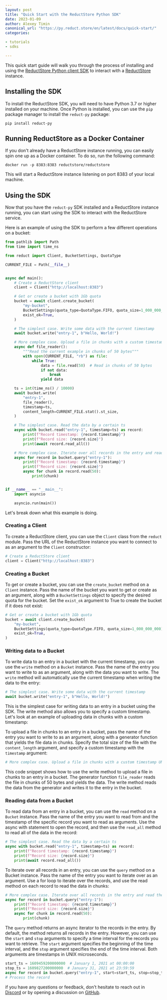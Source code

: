 ```yaml
---
layout: post
title: "Quick Start with the ReductStore Python SDK"
date: 2023-01-09
author: Alexey Timin
canonical_url: "https://py.reduct.store/en/latest/docs/quick-start/"
categories:

- tutorials
- sdks

---
```


This quick start guide will walk you through the process of installing and using the [ReductStore Python client SDK](https://github.com/reductstore/reduct-py) to
interact with a [ReductStore](https://github.com/reductstore/reductstore) instance.

## Installing the SDK

To install the ReductStore SDK, you will need to have Python 3.7 or higher installed on your machine. Once Python is
installed, you can use the `pip` package manager to install the `reduct-py` package:

```
pip install reduct-py
```

<!--more-->

## Running ReductStore as a Docker Container

If you don't already have a ReductStore instance running, you can easily spin one up as a Docker container. To do so,
run the following command:

```
docker run -p 8383:8383 reductstore/reductstore
```

This will start a ReductStore instance listening on port 8383 of your local machine.

## Using the SDK

Now that you have the `reduct-py` SDK installed and a ReductStore instance running, you can start using the SDK to
interact with the ReductStore service.

Here is an example of using the SDK to perform a few different operations on a bucket:

```python
from pathlib import Path
from time import time_ns

from reduct import Client, BucketSettings, QuotaType

CURRENT_FILE = Path(__file__)


async def main():
    # Create a ReductStore client
    client = Client("http://localhost:8383")

    # Get or create a bucket with 1Gb quota
    bucket = await client.create_bucket(
        "my-bucket",
        BucketSettings(quota_type=QuotaType.FIFO, quota_size=1_000_000_000),
        exist_ok=True,
    )

    # The simplest case. Write some data with the current timestamp
    await bucket.write("entry-1", b"Hello, World!")

    # More complex case. Upload a file in chunks with a custom timestamp unix timestamp in microseconds
    async def file_reader():
        """Read the current example in chunks of 50 bytes"""
        with open(CURRENT_FILE, "rb") as file:
            while True:
                data = file.read(50)  # Read in chunks of 50 bytes
                if not data:
                    break
                yield data

    ts = int(time_ns() / 10000)
    await bucket.write(
        "entry-1",
        file_reader(),
        timestamp=ts,
        content_length=CURRENT_FILE.stat().st_size,
    )

    # The simplest case. Read the data by a certain ts
    async with bucket.read("entry-1", timestamp=ts) as record:
        print(f"Record timestamp: {record.timestamp}")
        print(f"Record size: {record.size}")
        print(await record.read_all())

    # More complex case. Iterate over all records in the entry and read them in chunks
    async for record in bucket.query("entry-1"):
        print(f"Record timestamp: {record.timestamp}")
        print(f"Record size: {record.size}")
        async for chunk in record.read(50):
            print(chunk)


if __name__ == "__main__":
    import asyncio

    asyncio.run(main())
```

Let's break down what this example is doing.

### Creating a Client

To create a ReductStore client, you can use the `Client` class from the `reduct` module. Pass the URL of the ReductStore
instance you want to connect to as an argument to the `Client` constructor:

```python
# Create a ReductStore client
client = Client("http://localhost:8383")
```

### Creating a Bucket

To get or create a bucket, you can use the `create_bucket` method on a `Client` instance. Pass the name of the bucket
you
want to get or create as an argument, along with a `BucketSettings` object to specify the desired quota for the bucket.
Set the `exist_ok` argument to True to create the bucket if it does not exist:

```python
# Get or create a bucket with 1Gb quota
bucket = await client.create_bucket(
    "my-bucket",
    BucketSettings(quota_type=QuotaType.FIFO, quota_size=1_000_000_000),
    exist_ok=True,
)
```

### Writing data to a Bucket

To write data to an entry in a bucket with the current timestamp, you can use the `write` method on a `Bucket` instance.
Pass the name of the entry you want to write to as an argument, along with the data you want to write. The `write`
method
will automatically use the current timestamp when writing the data to the entry:

```python
# The simplest case. Write some data with the current timestamp
await bucket.write("entry-1", b"Hello, World!")
```

This is the simplest case for writing data to an entry in a bucket using the SDK. The write method also allows
you to specify a custom timestamp. Let's look at an example of uploading data in chunks with a custom timestamp:

To upload a file in chunks to an entry in a bucket, pass the name of
the entry you want to write to as an argument, along with a generator function that yields the file data in chunks.
Specify the total size of the file with the `content_length` argument, and specify a custom timestamp with
the `timestamp`
argument:

```python 
# More complex case. Upload a file in chunks with a custom timestamp UNIX timestamp in microseconds

```

This code snippet shows how to use the write method to upload a file in chunks to an entry in a bucket. The generator
function `file_reader` reads the file in chunks of 50 bytes and yields the data. The write method reads the data from
the
generator and writes it to the entry in the bucket.

### Reading data from a Bucket

To read data from an entry in a bucket, you can use the `read` method on a `Bucket` instance. Pass the name of the entry
you
want to read from and the timestamp of the specific record you want to read as arguments. Use the async with statement
to open the record, and then use the `read_all` method to read all of the data in the record:

```python
# The simplest case. Read the data by a certain ts
async with bucket.read("entry-1", timestamp=ts) as record:
    print(f"Record timestamp: {record.timestamp}")
    print(f"Record size: {record.size}")
    print(await record.read_all())
```

To iterate over all records in an entry, you can use the `query` method on a Bucket instance. Pass the name of the entry
you want to iterate over as an argument. Use a for loop to iterate over the records, and use the read method on each
record to read the data in chunks:

```python
# More complex case. Iterate over all records in the entry and read them in chunks
async for record in bucket.query("entry-1"):
    print(f"Record timestamp: {record.timestamp}")
    print(f"Record size: {record.size}")
    async for chunk in record.read(50):
        print(chunk)
```

The `query` method returns an async iterator to the records in the entry. By default, the method returns all records
in the entry. However, you can use the `start` and `stop` arguments to specify a time interval for the records you want to
retrieve. The `start` argument specifies the beginning of the time interval, and the `stop` argument specifies the end of
the time interval. Both arguments are timestamps in UNIX microseconds.

```python
start_ts = 1609459200000000  # January 1, 2021 at 00:00:00
stop_ts = 1609827200000000  # January 31, 2021 at 23:59:59
async for record in bucket.query("entry-1", start=start_ts, stop=stop_ts):
# Process the record
```

if you have any questions or feedback, don't hesitate to reach out in [Discord](https://discord.gg/8wPtPGJYsn)
or by opening a discussion on [GitHub](https://github.com/reductstore/reductstore/discussions).